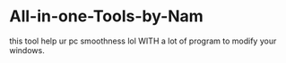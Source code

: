 # All-in-one-Tools-by-Nam
this tool help ur pc smoothness lol WITH a lot of program to modify your windows.
